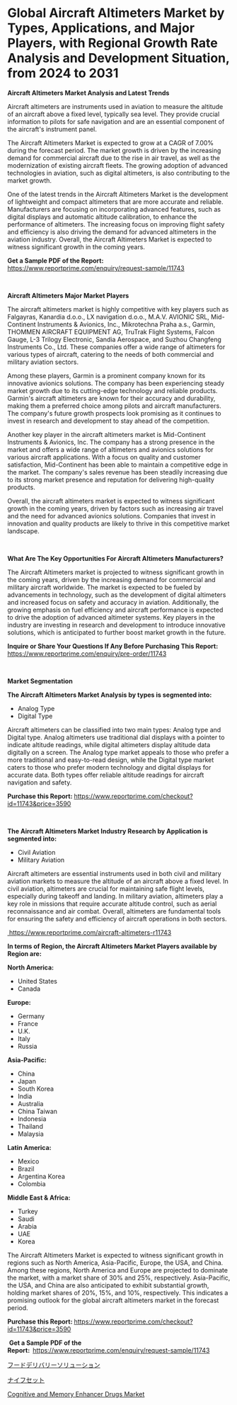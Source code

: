 <p><h1>Global Aircraft Altimeters Market by Types, Applications, and Major Players, with Regional Growth Rate Analysis and Development Situation, from 2024 to 2031</h1></p><p><strong>Aircraft Altimeters Market Analysis and Latest Trends</strong></p>
<p><p>Aircraft altimeters are instruments used in aviation to measure the altitude of an aircraft above a fixed level, typically sea level. They provide crucial information to pilots for safe navigation and are an essential component of the aircraft's instrument panel.</p><p>The Aircraft Altimeters Market is expected to grow at a CAGR of 7.00% during the forecast period. The market growth is driven by the increasing demand for commercial aircraft due to the rise in air travel, as well as the modernization of existing aircraft fleets. The growing adoption of advanced technologies in aviation, such as digital altimeters, is also contributing to the market growth.</p><p>One of the latest trends in the Aircraft Altimeters Market is the development of lightweight and compact altimeters that are more accurate and reliable. Manufacturers are focusing on incorporating advanced features, such as digital displays and automatic altitude calibration, to enhance the performance of altimeters. The increasing focus on improving flight safety and efficiency is also driving the demand for advanced altimeters in the aviation industry. Overall, the Aircraft Altimeters Market is expected to witness significant growth in the coming years.</p></p>
<p><strong>Get a Sample PDF of the Report:&nbsp;</strong> <a href="https://www.reportprime.com/enquiry/request-sample/11743">https://www.reportprime.com/enquiry/request-sample/11743</a></p>
<p>&nbsp;</p>
<p><strong>Aircraft Altimeters Major Market Players</strong></p>
<p><p>The aircraft altimeters market is highly competitive with key players such as Falgayras, Kanardia d.o.o., LX navigation d.o.o., M.A.V. AVIONIC SRL, Mid-Continent Instruments & Avionics, Inc., Mikrotechna Praha a.s., Garmin, THOMMEN AIRCRAFT EQUIPMENT AG, TruTrak Flight Systems, Falcon Gauge, L-3 Trilogy Electronic, Sandia Aerospace, and Suzhou Changfeng Instruments Co., Ltd. These companies offer a wide range of altimeters for various types of aircraft, catering to the needs of both commercial and military aviation sectors.</p><p>Among these players, Garmin is a prominent company known for its innovative avionics solutions. The company has been experiencing steady market growth due to its cutting-edge technology and reliable products. Garmin's aircraft altimeters are known for their accuracy and durability, making them a preferred choice among pilots and aircraft manufacturers. The company's future growth prospects look promising as it continues to invest in research and development to stay ahead of the competition.</p><p>Another key player in the aircraft altimeters market is Mid-Continent Instruments & Avionics, Inc. The company has a strong presence in the market and offers a wide range of altimeters and avionics solutions for various aircraft applications. With a focus on quality and customer satisfaction, Mid-Continent has been able to maintain a competitive edge in the market. The company's sales revenue has been steadily increasing due to its strong market presence and reputation for delivering high-quality products.</p><p>Overall, the aircraft altimeters market is expected to witness significant growth in the coming years, driven by factors such as increasing air travel and the need for advanced avionics solutions. Companies that invest in innovation and quality products are likely to thrive in this competitive market landscape.</p></p>
<p>&nbsp;</p>
<p><strong>What Are The Key Opportunities For Aircraft Altimeters Manufacturers?</strong></p>
<p><p>The Aircraft Altimeters market is projected to witness significant growth in the coming years, driven by the increasing demand for commercial and military aircraft worldwide. The market is expected to be fueled by advancements in technology, such as the development of digital altimeters and increased focus on safety and accuracy in aviation. Additionally, the growing emphasis on fuel efficiency and aircraft performance is expected to drive the adoption of advanced altimeter systems. Key players in the industry are investing in research and development to introduce innovative solutions, which is anticipated to further boost market growth in the future.</p></p>
<p><strong>Inquire or Share Your Questions If Any Before Purchasing This Report:</strong> <a href="https://www.reportprime.com/enquiry/pre-order/11743">https://www.reportprime.com/enquiry/pre-order/11743</a></p>
<p>&nbsp;</p>
<p><strong>Market Segmentation</strong></p>
<p><strong>The Aircraft Altimeters Market Analysis by types is segmented into:</strong></p>
<p><ul><li>Analog Type</li><li>Digital Type</li></ul></p>
<p><p>Aircraft altimeters can be classified into two main types: Analog type and Digital type. Analog altimeters use traditional dial displays with a pointer to indicate altitude readings, while digital altimeters display altitude data digitally on a screen. The Analog type market appeals to those who prefer a more traditional and easy-to-read design, while the Digital type market caters to those who prefer modern technology and digital displays for accurate data. Both types offer reliable altitude readings for aircraft navigation and safety.</p></p>
<p><strong>Purchase this Report:&nbsp;</strong><a href="https://www.reportprime.com/checkout?id=11743&price=3590">https://www.reportprime.com/checkout?id=11743&price=3590</a></p>
<p>&nbsp;</p>
<p><strong>The Aircraft Altimeters Market Industry Research by Application is segmented into:</strong></p>
<p><ul><li>Civil Aviation</li><li>Military Aviation</li></ul></p>
<p><p>Aircraft altimeters are essential instruments used in both civil and military aviation markets to measure the altitude of an aircraft above a fixed level. In civil aviation, altimeters are crucial for maintaining safe flight levels, especially during takeoff and landing. In military aviation, altimeters play a key role in missions that require accurate altitude control, such as aerial reconnaissance and air combat. Overall, altimeters are fundamental tools for ensuring the safety and efficiency of aircraft operations in both sectors.</p></p>
<p><a href="https://www.reportprime.com/aircraft-altimeters-r11743">&nbsp;https://www.reportprime.com/aircraft-altimeters-r11743</a></p>
<p><strong>In terms of Region, the Aircraft Altimeters Market Players available by Region are:</strong></p>
<p>
    <p> <strong> North America: </strong>
        <ul>
            <li>United States</li>
            <li>Canada</li>
        </ul>
        </p> 
    <p> <strong> Europe: </strong>
        <ul>
            <li>Germany</li>
            <li>France</li>
            <li>U.K.</li>
            <li>Italy</li>
            <li>Russia</li>
        </ul>
        </p> 
    <p> <strong> Asia-Pacific: </strong>
        <ul>
            <li>China</li>
            <li>Japan</li>
            <li>South Korea</li>
            <li>India</li>
            <li>Australia</li>
            <li>China Taiwan</li>
            <li>Indonesia</li>
            <li>Thailand</li>
            <li>Malaysia</li>
        </ul>
        </p> 
    <p> <strong> Latin America: </strong>
        <ul>
            <li>Mexico</li>
            <li>Brazil</li>
            <li>Argentina Korea</li>
            <li>Colombia</li>
        </ul>
        </p> 
    <p> <strong> Middle East & Africa: </strong>
        <ul>
            <li>Turkey</li>
            <li>Saudi</li>
            <li>Arabia</li>
            <li>UAE</li>
            <li>Korea</li>
        </ul>
    </p>
    </p>
<p><p>The Aircraft Altimeters Market is expected to witness significant growth in regions such as North America, Asia-Pacific, Europe, the USA, and China. Among these regions, North America and Europe are projected to dominate the market, with a market share of 30% and 25%, respectively. Asia-Pacific, the USA, and China are also anticipated to exhibit substantial growth, holding market shares of 20%, 15%, and 10%, respectively. This indicates a promising outlook for the global aircraft altimeters market in the forecast period.</p></p>
<p><strong>Purchase this Report: </strong><a href="https://www.reportprime.com/checkout?id=11743&price=3590">https://www.reportprime.com/checkout?id=11743&price=3590</a></p>
<p>&nbsp;<strong>Get a Sample PDF of the Report:&nbsp;&nbsp;</strong><a href="https://www.reportprime.com/enquiry/request-sample/11743">https://www.reportprime.com/enquiry/request-sample/11743</a></p>
<p><strong></strong></p>
<p><p><a href="https://github.com/JoanaNitzsche/Market-Research-Report-List-1/blob/main/106610769461.md">フードデリバリーソリューション</a></p><p><a href="https://github.com/KaliMetz2023/Market-Research-Report-List-1/blob/main/208915869462.md">ナイフセット</a></p><p><a href="https://view.publitas.com/reportprime-1/cognitive-and-memory-enhancer-drugs-market-insight-market-trends-growth-forecasted-from-2024-to-2031/">Cognitive and Memory Enhancer Drugs Market</a></p></p>